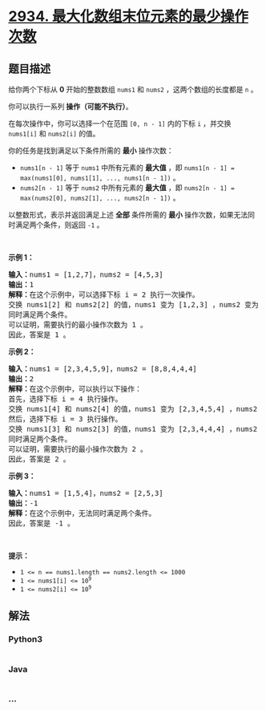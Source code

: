 # [2934. 最大化数组末位元素的最少操作次数](https://leetcode.cn/problems/minimum-operations-to-maximize-last-elements-in-arrays)



## 题目描述

<!-- 这里写题目描述 -->

<p>给你两个下标从 <strong>0</strong> 开始的整数数组 <code>nums1</code> 和 <code>nums2</code> ，这两个数组的长度都是 <code>n</code> 。</p>

<p>你可以执行一系列<strong> 操作（可能不执行）</strong>。</p>

<p>在每次操作中，你可以选择一个在范围 <code>[0, n - 1]</code> 内的下标 <code>i</code> ，并交换 <code>nums1[i]</code> 和 <code>nums2[i]</code> 的值。</p>

<p>你的任务是找到满足以下条件所需的 <strong>最小</strong> 操作次数：</p>

<ul>
	<li><code>nums1[n - 1]</code> 等于 <code>nums1</code> 中所有元素的 <strong>最大值</strong> ，即 <code>nums1[n - 1] = max(nums1[0], nums1[1], ..., nums1[n - 1])</code> 。</li>
	<li><code>nums2[n - 1]</code> 等于 <code>nums2</code> 中所有元素的 <strong>最大值</strong> ，即 <code>nums2[n - 1] = max(nums2[0], nums2[1], ..., nums2[n - 1])</code> 。</li>
</ul>

<p>以整数形式，表示并返回满足上述 <strong>全部</strong> 条件所需的 <strong>最小</strong> 操作次数，如果无法同时满足两个条件，则返回 <code>-1</code> 。</p>

<p>&nbsp;</p>

<p><strong class="example">示例 1：</strong></p>

<pre>
<strong>输入：</strong>nums1 = [1,2,7]，nums2 = [4,5,3]
<strong>输出：</strong>1
<strong>解释：</strong>在这个示例中，可以选择下标 i = 2 执行一次操作。
交换 nums1[2] 和 nums2[2] 的值，nums1 变为 [1,2,3] ，nums2 变为 [4,5,7] 。
同时满足两个条件。
可以证明，需要执行的最小操作次数为 1 。
因此，答案是 1 。
</pre>

<p><strong class="example">示例 2：</strong></p>

<pre>
<strong>输入：</strong>nums1 = [2,3,4,5,9]，nums2 = [8,8,4,4,4]
<strong>输出：</strong>2
<strong>解释：</strong>在这个示例中，可以执行以下操作：
首先，选择下标 i = 4 执行操作。
交换 nums1[4] 和 nums2[4] 的值，nums1 变为 [2,3,4,5,4] ，nums2 变为 [8,8,4,4,9] 。
然后，选择下标 i = 3 执行操作。
交换 nums1[3] 和 nums2[3] 的值，nums1 变为 [2,3,4,4,4] ，nums2 变为 [8,8,4,5,9] 。
同时满足两个条件。 
可以证明，需要执行的最小操作次数为 2 。 
因此，答案是 2 。
</pre>

<p><strong class="example">示例 3：</strong></p>

<pre>
<strong>输入：</strong>nums1 = [1,5,4]，nums2 = [2,5,3]
<strong>输出：</strong>-1
<strong>解释：</strong>在这个示例中，无法同时满足两个条件。
因此，答案是 -1 。
</pre>

<p>&nbsp;</p>

<p><strong>提示：</strong></p>

<ul>
	<li><code>1 &lt;= n == nums1.length == nums2.length &lt;= 1000</code></li>
	<li><code>1 &lt;= nums1[i] &lt;= 10<sup>9</sup></code></li>
	<li><code>1 &lt;= nums2[i] &lt;= 10<sup>9</sup></code></li>
</ul>


## 解法

<!-- 这里可写通用的实现逻辑 -->

<!-- tabs:start -->

### **Python3**

<!-- 这里可写当前语言的特殊实现逻辑 -->

```python

```

### **Java**

<!-- 这里可写当前语言的特殊实现逻辑 -->

```java

```

### **...**

```

```

<!-- tabs:end -->
